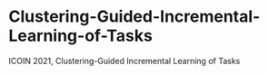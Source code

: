# Clustering-Guided-Incremental-Learning-of-Tasks
ICOIN 2021, Clustering-Guided Incremental Learning of Tasks

